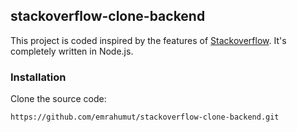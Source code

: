 ## stackoverflow-clone-backend
This project is coded inspired by the features of [Stackoverflow](https://stackoverflow.com/). It's completely written in Node.js.

### Installation
Clone the source code:

`https://github.com/emrahumut/stackoverflow-clone-backend.git`
